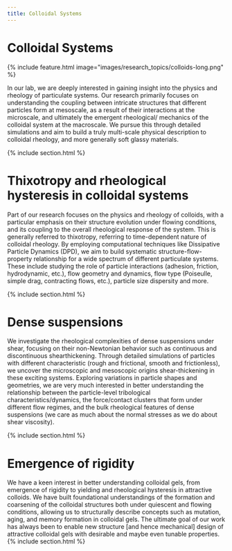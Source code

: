 ```yaml
---
title: Colloidal Systems
---
```


# <i class="fas colloids"></i>Colloidal Systems


{%
  include feature.html
  image="images/research_topics/colloids-long.png"
%}


In our lab, we are deeply interested in gaining insight into the physics and rheology of
particulate systems. Our research primarily focuses on understanding the coupling
between intricate structures that different particles form at mesoscale, as a result of
their interactions at the microscale, and ultimately the emergent rheological/
mechanics of the colloidal system at the macroscale. We pursue this through detailed
simulations and aim to build a truly multi-scale physical description to colloidal rheology,
and more generally soft glassy materials.


{% include section.html %}

# Thixotropy and rheological hysteresis in colloidal systems


Part of our research focuses on the physics and rheology of colloids, with a particular emphasis on their structure evolution under flowing conditions, and its coupling to the overall rheological response of the system. This is generally referred to thixotropy, referring to time-dependent nature of colloidal rheology. By employing computational techniques like Dissipative Particle Dynamics (DPD), we aim to build systematic structure-flow-property relationship for a wide spectrum of different particulate systems. These include studying the role of particle interactions (adhesion, friction, hydrodynamic, etc.), flow geometry and dynamics, flow type (Poiseulle, simple drag, contracting flows, etc.), particle size dispersity and more. 

{% include section.html %}

# Dense suspensions

We investigate the rheological complexities of dense suspensions under shear, focusing on their non-Newtonian behavior such as continuous and discontinuous shearthickening. Through detailed simulations of particles with different characteristic (rough and frictional, smooth and frictionless), we uncover the microscopic and mesoscopic origins shear-thickening in these exciting systems. Exploring variations in particle shapes and geometries, we are very much interested in better understanding the relationship between the particle-level tribological characteristics/dynamics, the force/contact clusters that form under different flow regimes, and the bulk rheological features of dense suspensions (we care as much about the normal stresses as we do about shear viscosity). 

{% include section.html %}
# Emergence of rigidity

We have a keen interest in better understanding colloidal gels, from emergence of rigidity to yielding and rheological hysteresis in attractive colloids. We have built foundational understandings of the formation and coarsening of the colloidal structures both under quiescent and flowing conditions, allowing us to structurally describe concepts such as mutation, aging, and memory formation in colloidal gels. The ultimate goal of our work has always been to enable new structure [and hence mechanical] design of attractive colloidal gels with desirable and maybe even tunable properties.
{% include section.html %}



